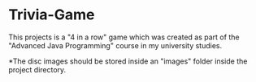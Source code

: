 # Trivia-Game
This projects is a "4 in a row" game which was created as part of the "Advanced Java Programming" course in my university studies.

*The disc images should be stored inside an "images" folder inside the project directory.
